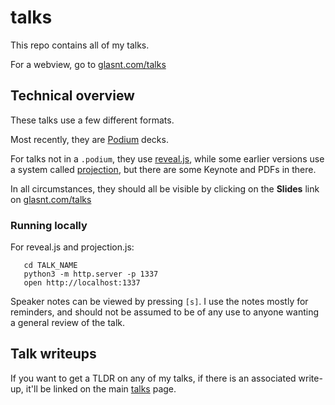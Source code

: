 # talks

This repo contains all of my talks. 

For a webview, go to [glasnt.com/talks](http://glasnt.com/talks)

## Technical overview

These talks use a few different formats. 

Most recently, they are [Podium](https://github.com/pybee/podium) decks.

For talks not in a `.podium`, they use [reveal.js](http://lab.hakim.se/reveal-js/#/), while some earlier versions use a system called [projection](https://github.com/afcowie/projection), but there are some Keynote and PDFs in there. 

In all circumstances, they should all be visible by clicking on the **Slides** link on [glasnt.com/talks](https://glasnt.com/talks)

### Running locally

For reveal.js and projection.js: 
   
```
   cd TALK_NAME
   python3 -m http.server -p 1337
   open http://localhost:1337
```

Speaker notes can be viewed by pressing `[s]`. I use the notes mostly for reminders, and should not be assumed to be of any use to anyone wanting a general review of the talk. 


## Talk writeups

If you want to get a TLDR on any of my talks, if there is an associated write-up, it'll be linked on the main [talks](http://glasnt.com/talks) page. 


